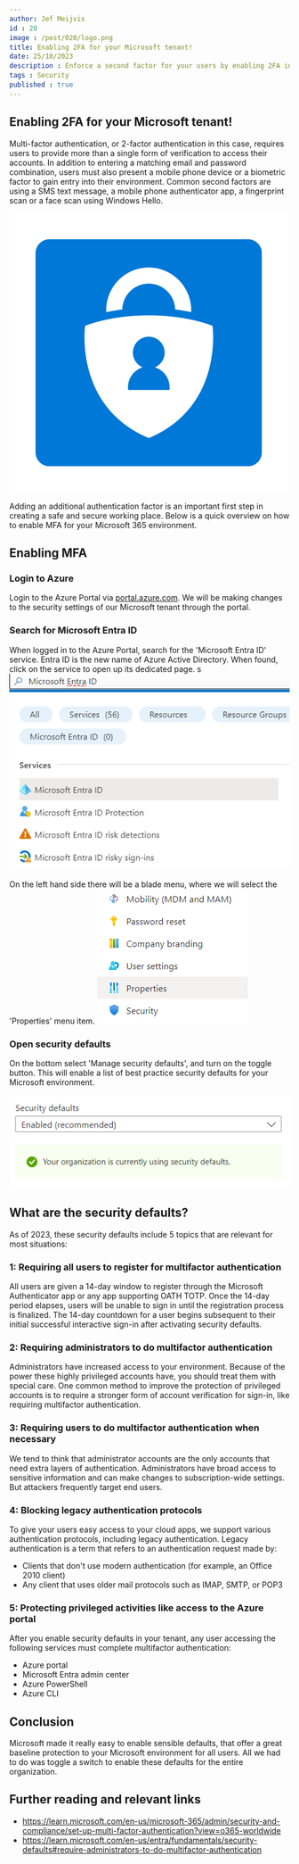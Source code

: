 ```yaml
---
author: Jef Meijvis
id : 20
image : /post/020/logo.png
title: Enabling 2FA for your Microsoft tenant!
date: 25/10/2023
description : Enforce a second factor for your users by enabling 2FA in the Microsoft Admin center. 
tags : Security
published : true
---
```


## Enabling 2FA for your Microsoft tenant!

Multi-factor authentication, or 2-factor authentication in this case, requires users to provide more than a single form of verification to access their accounts. In addition to entering a matching email and password combination, users must also present a mobile phone device or a biometric factor to gain entry into their environment.
Common second factors are using a SMS text message, a mobile phone authenticator app, a fingerprint scan or a face scan using Windows Hello.

![Microsoft Multi Factor Authentication (MFA) [small]](/static/post/020/logo.png)

Adding an additional authentication factor is an important first step in creating a safe and secure working place. 
Below is a quick overview on how to enable MFA for your Microsoft 365 environment.

## Enabling MFA

### Login to Azure
Login to the Azure Portal via [portal.azure.com](https://portal.azure.com).
We will be making changes to the security settings of our Microsoft tenant through the portal. 


### Search for Microsoft Entra ID
When logged in to the Azure Portal, search for the 'Microsoft Entra ID' service.
Entra ID is the new name of Azure Active Directory. When found, click on the service to open up its dedicated page. s
![Search for Entra ID [medium]](/static/post/020/search.png)

On the left hand side there will be a blade menu, where we will select the 'Properties' menu item. 
![Entra ID Properties [small]](/static/post/020/azure-1.png)


### Open security defaults
On the bottom select 'Manage security defaults', and turn on the toggle button.
This will enable a list of best practice security defaults for your Microsoft environment.

![Enable security defaults [small]](/static/post/020/security-defaults.png)


## What are the security defaults? 
As of 2023, these security defaults include 5 topics that are relevant for most situations:

### 1: Requiring all users to register for multifactor authentication
All users are given a 14-day window to register through the Microsoft Authenticator app or any app supporting OATH TOTP. Once the 14-day period elapses, users will be unable to sign in until the registration process is finalized. The 14-day countdown for a user begins subsequent to their initial successful interactive sign-in after activating security defaults.

### 2: Requiring administrators to do multifactor authentication
Administrators have increased access to your environment. Because of the power these highly privileged accounts have, you should treat them with special care. One common method to improve the protection of privileged accounts is to require a stronger form of account verification for sign-in, like requiring multifactor authentication.

### 3: Requiring users to do multifactor authentication when necessary
We tend to think that administrator accounts are the only accounts that need extra layers of authentication. Administrators have broad access to sensitive information and can make changes to subscription-wide settings. But attackers frequently target end users.

### 4: Blocking legacy authentication protocols
To give your users easy access to your cloud apps, we support various authentication protocols, including legacy authentication. Legacy authentication is a term that refers to an authentication request made by:
- Clients that don't use modern authentication (for example, an Office 2010 client)
- Any client that uses older mail protocols such as IMAP, SMTP, or POP3

### 5: Protecting privileged activities like access to the Azure portal
After you enable security defaults in your tenant, any user accessing the following services must complete multifactor authentication:
- Azure portal
- Microsoft Entra admin center
- Azure PowerShell
- Azure CLI

## Conclusion
Microsoft made it really easy to enable sensible defaults, that offer a great baseline protection to your Microsoft environment for all users.
All we had to do was toggle a switch to enable these defaults for the entire organization.

## Further reading and relevant links
- https://learn.microsoft.com/en-us/microsoft-365/admin/security-and-compliance/set-up-multi-factor-authentication?view=o365-worldwide
- https://learn.microsoft.com/en-us/entra/fundamentals/security-defaults#require-administrators-to-do-multifactor-authentication

